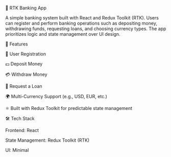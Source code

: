 🏦 RTK Banking App

A simple banking system built with React and Redux Toolkit (RTK). Users can register and perform banking operations such as depositing money, withdrawing funds, requesting loans, and choosing currency types. The app prioritizes logic and state management over UI design.

🚀 Features

👤 User Registration

💵 Deposit Money

💳 Withdraw Money

🏦 Request a Loan

🌍 Multi-Currency Support (e.g., USD, EUR, etc.)

⚛️ Built with Redux Toolkit for predictable state management

🛠️ Tech Stack

Frontend: React

State Management: Redux Toolkit (RTK)

UI: Minimal
